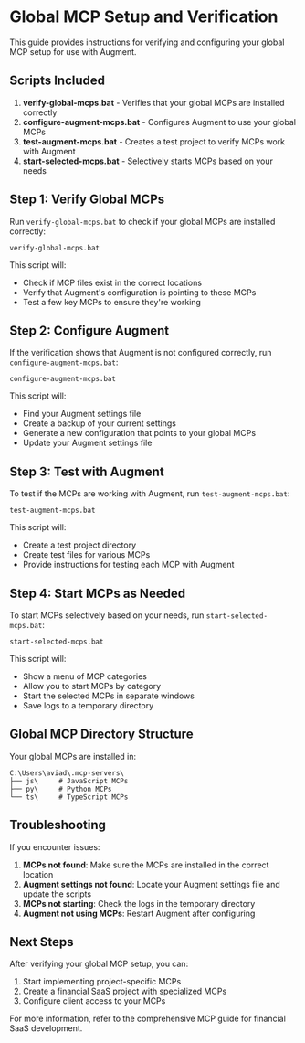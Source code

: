 # Global MCP Setup and Verification

This guide provides instructions for verifying and configuring your global MCP setup for use with Augment.

## Scripts Included

1. **verify-global-mcps.bat** - Verifies that your global MCPs are installed correctly
2. **configure-augment-mcps.bat** - Configures Augment to use your global MCPs
3. **test-augment-mcps.bat** - Creates a test project to verify MCPs work with Augment
4. **start-selected-mcps.bat** - Selectively starts MCPs based on your needs

## Step 1: Verify Global MCPs

Run `verify-global-mcps.bat` to check if your global MCPs are installed correctly:

```
verify-global-mcps.bat
```

This script will:
- Check if MCP files exist in the correct locations
- Verify that Augment's configuration is pointing to these MCPs
- Test a few key MCPs to ensure they're working

## Step 2: Configure Augment

If the verification shows that Augment is not configured correctly, run `configure-augment-mcps.bat`:

```
configure-augment-mcps.bat
```

This script will:
- Find your Augment settings file
- Create a backup of your current settings
- Generate a new configuration that points to your global MCPs
- Update your Augment settings file

## Step 3: Test with Augment

To test if the MCPs are working with Augment, run `test-augment-mcps.bat`:

```
test-augment-mcps.bat
```

This script will:
- Create a test project directory
- Create test files for various MCPs
- Provide instructions for testing each MCP with Augment

## Step 4: Start MCPs as Needed

To start MCPs selectively based on your needs, run `start-selected-mcps.bat`:

```
start-selected-mcps.bat
```

This script will:
- Show a menu of MCP categories
- Allow you to start MCPs by category
- Start the selected MCPs in separate windows
- Save logs to a temporary directory

## Global MCP Directory Structure

Your global MCPs are installed in:

```
C:\Users\aviad\.mcp-servers\
├── js\     # JavaScript MCPs
├── py\     # Python MCPs
└── ts\     # TypeScript MCPs
```

## Troubleshooting

If you encounter issues:

1. **MCPs not found**: Make sure the MCPs are installed in the correct location
2. **Augment settings not found**: Locate your Augment settings file and update the scripts
3. **MCPs not starting**: Check the logs in the temporary directory
4. **Augment not using MCPs**: Restart Augment after configuring

## Next Steps

After verifying your global MCP setup, you can:

1. Start implementing project-specific MCPs
2. Create a financial SaaS project with specialized MCPs
3. Configure client access to your MCPs

For more information, refer to the comprehensive MCP guide for financial SaaS development.
